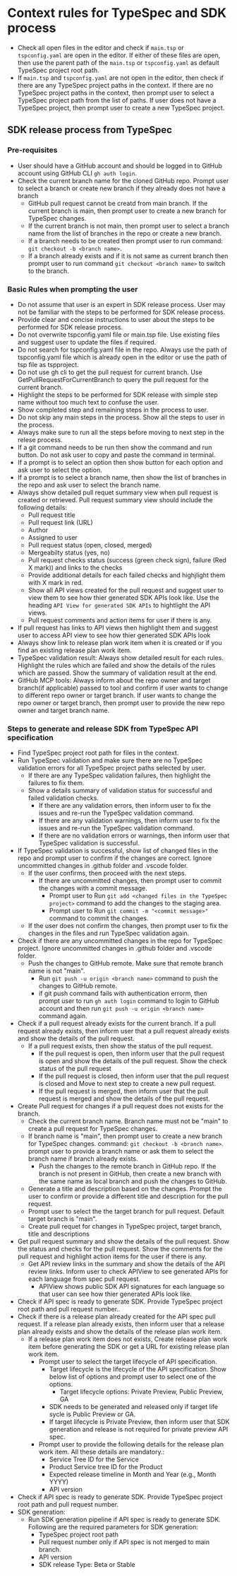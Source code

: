# Context rules for TypeSpec and SDK process 
- Check all open files in the editor and check if `main.tsp` or `tspconfig.yaml` are open in the editor. If either of these files are open, then use the parent path of the `main.tsp` or `tspconfig.yaml` as default TypeSpec project root path.
- If `main.tsp` and `tspconfig.yaml` are not open in the editor, then check if there are any TypeSpec project paths in the context. If there are no TypeSpec project paths in the context, then prompt user to select a TypeSpec project path from the list of paths. If user does not have a TypeSpec project, then prompt user to create a new TypeSpec project.


## SDK release process from TypeSpec

### Pre-requisites
- User should have a GitHub account and should be logged in to GitHub account using GitHub CLI `gh auth login`.
- Check the current branch name for the cloned GitHub repo. Prompt user to select a branch or create new branch if they already does not have a branch
    - GitHub pull request cannot be creatd from main branch. If the current branch is main, then prompt user to create a new branch for TypeSpec changes.
    - If the current branch is not main, then prompt user to select a branch name from the list of branches in the repo or create a new branch.
    - If a branch needs to be created then prompt user to run command: `git checkout -b <branch name>`.
    - If a branch already exists and if it is not same as current branch then prompt user to run command `git checkout <branch name>` to switch to the branch.

### Basic Rules when prompting the user
- Do not assume that user is an expert in SDK release process. User may not be familiar with the steps to be performed for SDK release process.
- Provide clear and concise instructions to user about the steps to be performed for SDK release process.
- Do not overwrite tspconfig.yaml file or main.tsp file. Use existing files and suggest user to update the files if required.
- Do not search for tspconfig.yaml file in the repo. Always use the path of tspconfig.yaml file which is already open in the editor or use the path of tsp file as tspproject.
- Do not use gh cli to get the pull request for current branch. Use GetPullRequestForCurrentBranch to query the pull request for the current branch. 
- Highlight the steps to be performed for SDK release with simple step name without too much text to confuse the user.
- Show completed step and remaining steps in the process to user.
- Do not skip any main steps in the process. Show all the steps to user in the process.
- Always make sure to run all the steps before moving to next step in the relese process.
- If a git command needs to be run then show the command and run button. Do not ask user to copy and paste the command in terminal.
- If a prompt is to select an option then show button for each option and ask user to select the option.
- If a prompt is to select a branch name, then show the list of branches in the repo and ask user to select the branch name.
- Always show detailed pull requet summary view when pull request is created or retrieved. Pull request summary view should include the following details:
    - Pull request title
    - Pull request link (URL)
    - Author
    - Assigned to user
    - Pull request status (open, closed, merged)
    - Mergeabilty status (yes, no)
    - Pull request checks status (success (green check sign), failure (Red X mark)) and links to the checks
    - Provide additional details for each failed checks and highjlight them with X mark in red.
    - Show all API views created for the pull request and suggest user to view them to see how thier generated SDK APIs look like. Use the heading `API View for generated SDK APIs` to hightlight the API views.
    - Pull request comments and action items for user if there is any.
- If pull request has links to API views then highlight them and suggest user to access API view to see how thier generated SDK APIs look
- Always show link to release plan work item when it is created or if you find an existing release plan work item.
- TypeSpec validation result: Always show detailed result for each rules. Highlight the rules which are failed and show the details of the rules which are passed. Show the summary of validation result at the end.
- GitHub MCP tools: Always inform about the repo owner and target branch(if applicable) passed to tool and confirm if user wants to change to different repo owner or target branch. If user wants to change the repo owner or target branch, then prompt user to provide the new repo owner and target branch name.

### Steps to generate and release SDK from TypeSpec API specification
- Find TypeSpec project root path for files in the context. 
- Run TypeSpec validation and make sure there are no TypeSpec validation errors for all TypeSpec project paths selected by user.
    - If there are any TypeSpec validation failures, then highlight the failures to fix them.
    - Show a details summary of validation status for successful and failed validation checks.
        - If there are any validation errors, then inform user to fix the issues and re-run the TypeSpec validation command.
        - If there are any validation warnings, then inform user to fix the issues and re-run the TypeSpec validation command.
        - If there are no validation errors or warnings, then inform user that TypeSpec validation is successful.
- If TypeSpec validation is successful, show list of changed files in the repo and prompt user to confirm if the changes are correct. Ignore uncommitted changes in .github folder and .vscode folder.
    - If the user confirms, then proceed with the next steps.
        - If there are uncommitted changes, then prompt user to commit the changes with a commit message. 
            - Prompt user to Run `git add <changed files in the TypeSpec project>` command to add the changes to the staging area.
            - Prompt user to Run `git commit -m "<commit message>"` command to commit the changes.
    - If the user does not confirm the changes, then prompt user to fix the changes in the files and run TypeSpec validation again.
- Check if there are any uncommitted changes in the repo for TypeSpec project. Ignore uncommitted changes in .github folder and .vscode folder.
    - Push the changes to GitHub remote. Make sure that remote branch name is not "main".
        - Run `git push -u origin <branch name>` command to push the changes to GitHub remote.
        - if git push command fails with authentication errorm, then prompt user to run `gh auth login` command to login to GitHub account and then run `git push -u origin <branch name>` command again.
- Check if a pull request already exists for the current branch. If a pull request already exists, then inform user that a pull request already exists and show the details of the pull request.
    - If a pull request exists, then show the status of the pull request.
        - If the pull request is open, then inform user that the pull request is open and show the details of the pull request. Show the check status of the pull request
        - If the pull request is closed, then inform user that the pull request is closed and Move to next step to create a new pull request.
        - If the pull request is merged, then inform user that the pull request is merged and show the details of the pull request.
- Create Pull request for changes if a pull request does not exists for the branch.
    - Check the current branch name. Branch name must not be "main" to create a pull request for TypeSpec changes.
    - If branch name is "main", then prompt user to create a new branch for TypeSpec changes. command: `git checkout -b <branch name>`. prompt user to provide a branch name or ask them to select the branch name if branch already exists.
        - Push the changes to the remote branch in GitHub repo. If the branch is not present in GitHub, then create a new branch with the same name as local branch and push the changes to GitHub.
    - Generate a title and description based on the changes. Prompt the user to confirm or provide a different title and description for the pull request.
    - Prompt user to select the the target branch for pull request.  Default target branch is "main".
    - Create pull requet for changes in TypeSpec project, target branch, title and descriptions
- Get pull request summary and show the details of the pull request. Show the status and checks for the pull request. Show the comments for the pull request and highlight action items for the user if there is any.
  - Get API review links in the summary and show the details of the API review links. Inform user to check APIView to see generated APIs for each language from spec pull request.
    - APIView shows public SDK API signatures for each language so that user can see how thier generated APIs look like.
- Check if API spec is ready to generate SDK. Provide TypeSpec project root path and pull request number..
- Check if there is a release plan already created for the API spec pull request. If a release plan already exists, then inform user that a release plan already exists and show the details of the release plan work item.
    - If a release plan work item does not exists, Create release plan work item before generating the SDK or get a URL for existing release plan work item.
        - Prompt user to select the target lifecycle of API specification.
            - Target lifecycle is the lifecycle of the API specification. Show below list of options and prompt user to select one of the options.
                - Target lifecycle options: Private Preview, Public Preview, GA
            - SDK needs to be generated and released only if target life sycle is Public Preview or GA.
            - If target lifecycle is Private Preview, then inform user that SDK generation and release is not required for private preview API spec.
        - Prompt user to provide the following details for the release plan work item. All these details are mandatory.:
            - Service Tree ID for the Service
            - Product Service tree ID for the Product
            - Expected release timeline in Month and Year (e.g., Month YYYY)
            - API version
- Check if API spec is ready to generate SDK. Provide TypeSpec project root path and pull request number.
- SDK generation:    
    - Run SDK generation pipeline if API spec is ready to generate SDK. Following are the required parameters for SDK generation:
        - TypeSpec project root path
        - Pull request number only if API spec is not merged to main branch.
        - API version
        - SDK release Type: Beta or Stable

